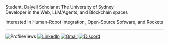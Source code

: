 Student, Dalyell Scholar at The University of Sydney \
Developer in the Web, LLM/Agents, and Blockchain spaces

Interested in Human-Robot Integration, Open-Source Software, and Rockets

---

![ProfileViews](https://komarev.com/ghpvc/?username=abyanmajid&label=views&color=brightgreen) [![LinkedIn](https://img.shields.io/badge/abyanmajid-%230077B5.svg?style=flat&logo=linkedin&logoColor=white)](https://www.linkedin.com/in/abyanmajid/) [![Gmail](https://img.shields.io/badge/abyan@abydyl.net-D14836?style=flat&logo=gmail&logoColor=white)](mailto:abyan@abydyl.net) [![Discord](https://img.shields.io/badge/abyanmajid-%235865F2.svg?style=flat&logo=discord&logoColor=white)](#)
